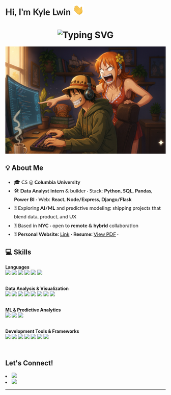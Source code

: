 <h1 style="font-family: 'Lato', Helvetica, Arial, sans-serif;">
  Hi, I'm Kyle Lwin <img src="https://raw.githubusercontent.com/ABSphreak/ABSphreak/master/gifs/Hi.gif" width="35">
</h1>

<h1 align="center">
    <img src="https://readme-typing-svg.herokuapp.com?font=Lato&size=27&duration=2000&pause=700&center=true&vCenter=true&width=435&lines=Let's+Solve+Problems+Together!;Data+Enthusiast;Analyst;Developer;Active+Learner" alt="Typing SVG" />
</h1>

<img src="https://github.com/kyawkhaungml/kyawkhaungml/blob/main/luffycoding.png" alt="Banner of Luffy coding with Nami">


<h2>💡 About Me</h2>

<ul style="font-family: Lato, sans-serif; font-size: 16px; line-height: 1.7;">
  <li>🎓 CS @ <strong>Columbia University</strong></li>
  <li>🛠️ <strong>Data Analyst intern</strong> & builder · Stack: <strong>Python, SQL, Pandas, Power BI</strong> · Web: <strong>React, Node/Express, Django/Flask</strong></li>
  <li>🤖 Exploring <strong>AI/ML</strong> and predictive modeling; shipping projects that blend data, product, and UX</li>
  <li>📍 Based in <strong>NYC</strong> · open to <strong>remote & hybrid</strong> collaboration</li>
  <li>🔗 <strong>Personal Website:</strong> 
    <a href="https://kyawkhaungml.github.io/portfolio/" target="_blank">Link</a> · 
    <strong>Resume:</strong> 
    <a href="https://drive.google.com/file/d/1-jUpeq3N5zjh5yu3FE1ST1w0ImhC5bKj/view?usp=sharing" target="_blank">View PDF</a> · 
  </li>
</ul>

<h2>💻 Skills</h2>

<div>

<!-- Languages -->
<b>Languages</b><br>
<img src="https://img.shields.io/badge/Python-3776AB?logo=python&logoColor=white&labelColor=2b2b2b">
<img src="https://img.shields.io/badge/SQL-025E8C?logo=postgresql&logoColor=white&labelColor=2b2b2b">
<img src="https://img.shields.io/badge/C++-00599C?logo=cplusplus&logoColor=white&labelColor=2b2b2b">
<img src="https://img.shields.io/badge/Java-007396?logo=openjdk&logoColor=white&labelColor=2b2b2b">
<img src="https://img.shields.io/badge/JavaScript-F7DF1E?logo=javascript&logoColor=222&labelColor=2b2b2b">
<img src="https://img.shields.io/badge/PHP-777BB4?logo=php&logoColor=white&labelColor=2b2b2b">
<br><br>

<!-- Data Analysis & Visualization -->
<b>Data Analysis & Visualization</b><br>
<img src="https://img.shields.io/badge/Pandas-150458?logo=pandas&logoColor=white&labelColor=2b2b2b">
<img src="https://img.shields.io/badge/NumPy-013243?logo=numpy&logoColor=white&labelColor=2b2b2b">
<img src="https://img.shields.io/badge/Matplotlib-11557C?logo=plotly&logoColor=white&labelColor=2b2b2b">
<img src="https://img.shields.io/badge/Plotly-3F4F75?logo=plotly&logoColor=white&labelColor=2b2b2b">
<img src="https://img.shields.io/badge/scikit--learn-F7931E?logo=scikitlearn&logoColor=white&labelColor=2b2b2b">
<img src="https://img.shields.io/badge/Power%20BI-F2C811?logo=powerbi&logoColor=000&labelColor=2b2b2b">
<img src="https://img.shields.io/badge/Excel-217346?logo=microsoft-excel&logoColor=white&labelColor=2b2b2b">
<img src="https://img.shields.io/badge/Google%20Sheets-34A853?logo=googlesheets&logoColor=white&labelColor=2b2b2b">
<br><br>

<!-- ML & Predictive Analytics -->
<b>ML & Predictive Analytics</b><br>
<img src="https://img.shields.io/badge/Prophet-0B5FFF?logo=python&logoColor=white&labelColor=2b2b2b">
<img src="https://img.shields.io/badge/yfinance-4B8BBE?logo=python&logoColor=white&labelColor=2b2b2b">
<img src="https://img.shields.io/badge/Time%20Series-7B61FF?logo=apache-spark&logoColor=white&labelColor=2b2b2b">
<br><br>

<!-- Development Tools & Frameworks -->
<b>Development Tools & Frameworks</b><br>
<img src="https://img.shields.io/badge/Git-F05032?logo=git&logoColor=white&labelColor=2b2b2b">
<img src="https://img.shields.io/badge/GitHub-181717?logo=github&logoColor=white&labelColor=2b2b2b">
<img src="https://img.shields.io/badge/VS%20Code-007ACC?logo=visualstudiocode&logoColor=white&labelColor=2b2b2b">
<img src="https://img.shields.io/badge/Streamlit-FF4B4B?logo=streamlit&logoColor=white&labelColor=2b2b2b">
<img src="https://img.shields.io/badge/Django-092E20?logo=django&logoColor=white&labelColor=2b2b2b">
<img src="https://img.shields.io/badge/React-61DAFB?logo=react&logoColor=222&labelColor=2b2b2b">
<img src="https://img.shields.io/badge/Node.js-339933?logo=nodedotjs&logoColor=white&labelColor=2b2b2b">
</div>
<br>

<div>
  <h2>Let's Connect!</h2>
  <li>
  <a href="kl3631@columbia.edu">
    <img src="https://img.shields.io/badge/EMAIL-kl3631%40columbia.edu-blue" />
  </a>
  </li>
  <li>
  <a href="https://www.linkedin.com/in/kyaw-khaung-myo-lwin/" target="_blank">
    <img src="https://img.shields.io/badge/LinkedIn-Kyaw%20Khaung%20Myo%20Lwin-blue" target="_blank" />
  </a>
  </li>
</div>

<hr>
